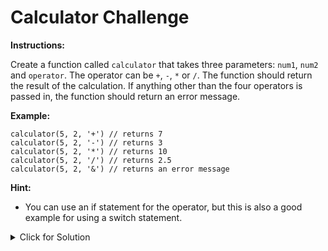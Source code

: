 # Calculator Challenge

**Instructions:**

Create a function called `calculator` that takes three parameters: `num1`, `num2` and `operator`. The operator can be `+`, `-`, `*` or `/`. The function should return the result of the calculation. If anything other than the four operators is passed in, the function should return an error message.

**Example:**

```
calculator(5, 2, '+') // returns 7
calculator(5, 2, '-') // returns 3
calculator(5, 2, '*') // returns 10
calculator(5, 2, '/') // returns 2.5
calculator(5, 2, '&') // returns an error message
```

**Hint:**

- You can use an if statement for the operator, but this is also a good example for using a switch statement.

<details>
<summary>Click for Solution</summary>

### Solution 1

#### If-Else Method

```js


// Using if-else method - SOLUTION 1

function calculator(num1, num2, operator) {
    if (operator == '+') {
        return num1 + num2;
    }
    else if (operator == '-') {
        return num1 - num2;
    }
    else if (operator == '*') {
        return num1 * num2;
    }
    else if (operator == '/') {
        return num1 / num2;
    }
    else {
        return 'Error';
    }
};

console.log(calculator(10, 3, '+')); 
console.log(calculator(10, 3, '-')); 
console.log(calculator(10, 3, '*')); 
console.log(calculator(10, 3, '/')); 
console.log(calculator(10, 3, '%'));

```

### Solution 2

#### Switch Case Method

```js

// Using Switch Case - SOLUTION 2

function calculator2(num1, num2, operator) {
    switch (operator) {
        case '+' :
            return num1 + num2;
            break;
            case '-' :
                return num1 - num2;
                break;
            case '*' :
                return num1 * num2;
                break;
            case '/' :
                return num1 / num2;
                break;
                default:
                    return 'Error';
                    break;
                }
            }
           
console.log(calculator2(5, 2, '+'));
console.log(calculator2(5, 2, '-'));
console.log(calculator2(5, 2, '*'));
console.log(calculator2(5, 2, '/'));
console.log(calculator2(5, 2, '&'));

```


</details>



